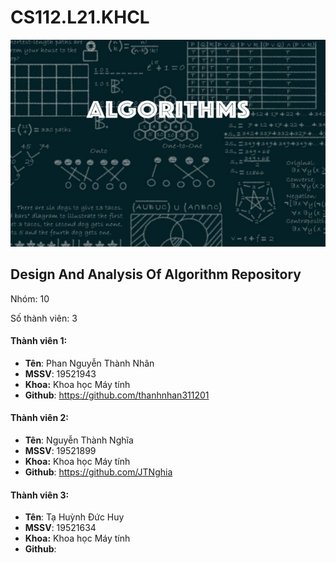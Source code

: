 # CS112.L21.KHCL
![](/Screenshots/algo.jpg)
## Design And Analysis Of Algorithm Repository

Nhóm: 10

Số thành viên: 3

#### Thành viên 1:
- **Tên**: Phan Nguyễn Thành Nhân
- **MSSV**: 19521943
- **Khoa:** Khoa học Máy tính
- **Github**: https://github.com/thanhnhan311201

#### Thành viên 2:
- **Tên**: Nguyễn Thành Nghĩa
- **MSSV**: 19521899
- **Khoa:** Khoa học Máy tính
- **Github**: https://github.com/JTNghia

#### Thành viên 3:
- **Tên**: Tạ Huỳnh Đức Huy
- **MSSV**: 19521634
- **Khoa:** Khoa học Máy tính
- **Github**: 

